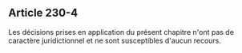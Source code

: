 Article 230-4
----
Les décisions prises en application du présent chapitre n'ont pas de caractère
juridictionnel et ne sont susceptibles d'aucun recours.
